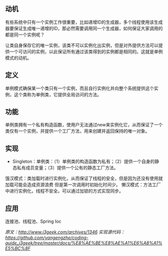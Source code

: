 ## 动机

有些系统中只有一个实例工作很重要，比如递增ID的生成器，多个线程使用该生成器要保证生成唯一递增的ID，那必然需要调用同一个生成器，如何保证大家调用的都是同一个实例呢？

让类自身保存它的唯一实例，该类不可以实例化出实例，但是对外提供方法可以提供一个可访问的实例，以此保证所有通过该类得到的实例都是相同的。这就是单例模式的动机。

## 定义

单例模式确保某一个类只有一个实例，而且自行实例化并向整个系统提供这个实例，这个类称为单例类，它提供全局访问的方法。

## 功能

单例类拥有一个私有构造函数，使用户无法通过new来实例化它，从而保证了一个类仅有一个实例，并提供一个工厂方法，用来创建并返回保持的唯一对象。

## 实现

- Singleton：单例类：（1）单例类的构造函数为私有；（2）提供一个自身的静态私有成员变量；（3）提供一个公有的静态工厂方法。

饿汉模式：类加载时进行实例化，从而保证了线程的安全，但是因为还没有使用就加载可能会造成资源浪费 但是第一次调用时初始化时间少。
懒汉模式：方法工厂中进行实例化，线程不安全。可以通过加锁的方式实现同步。

## 应用

连接池、线程池、Spring Ioc

*原文：http://www.i3geek.com/archives/1346*
*实现源代码：https://github.com/yangengzhe/coding-guide_i3geek/tree/master/docs/%E8%AE%BE%E8%AE%A1%E6%A8%A1%E5%BC%8F*